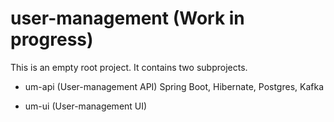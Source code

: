 # user-management (Work in progress)

This is an empty root project. It contains two subprojects.

* um-api (User-management API)
Spring Boot, Hibernate, Postgres, Kafka

* um-ui (User-management UI)
